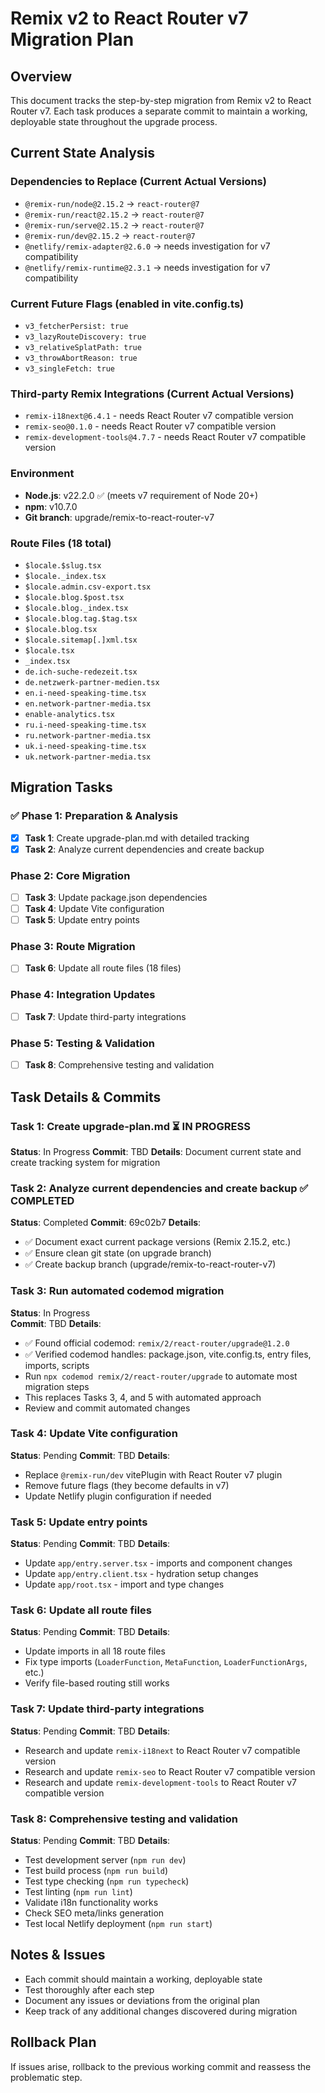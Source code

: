 # Remix v2 to React Router v7 Migration Plan

## Overview
This document tracks the step-by-step migration from Remix v2 to React Router v7. Each task produces a separate commit to maintain a working, deployable state throughout the upgrade process.

## Current State Analysis

### Dependencies to Replace (Current Actual Versions)
- `@remix-run/node@2.15.2` → `react-router@7`
- `@remix-run/react@2.15.2` → `react-router@7` 
- `@remix-run/serve@2.15.2` → `react-router@7`
- `@remix-run/dev@2.15.2` → `react-router@7`
- `@netlify/remix-adapter@2.6.0` → needs investigation for v7 compatibility
- `@netlify/remix-runtime@2.3.1` → needs investigation for v7 compatibility

### Current Future Flags (enabled in vite.config.ts)
- `v3_fetcherPersist: true`
- `v3_lazyRouteDiscovery: true` 
- `v3_relativeSplatPath: true`
- `v3_throwAbortReason: true`
- `v3_singleFetch: true`

### Third-party Remix Integrations (Current Actual Versions)
- `remix-i18next@6.4.1` - needs React Router v7 compatible version
- `remix-seo@0.1.0` - needs React Router v7 compatible version  
- `remix-development-tools@4.7.7` - needs React Router v7 compatible version

### Environment
- **Node.js**: v22.2.0 ✅ (meets v7 requirement of Node 20+)
- **npm**: v10.7.0
- **Git branch**: upgrade/remix-to-react-router-v7

### Route Files (18 total)
- `$locale.$slug.tsx`
- `$locale._index.tsx`
- `$locale.admin.csv-export.tsx`
- `$locale.blog.$post.tsx`
- `$locale.blog._index.tsx`
- `$locale.blog.tag.$tag.tsx`
- `$locale.blog.tsx`
- `$locale.sitemap[.]xml.tsx`
- `$locale.tsx`
- `_index.tsx`
- `de.ich-suche-redezeit.tsx`
- `de.netzwerk-partner-medien.tsx`
- `en.i-need-speaking-time.tsx`
- `en.network-partner-media.tsx`
- `enable-analytics.tsx`
- `ru.i-need-speaking-time.tsx`
- `ru.network-partner-media.tsx`
- `uk.i-need-speaking-time.tsx`
- `uk.network-partner-media.tsx`

## Migration Tasks

### ✅ Phase 1: Preparation & Analysis
- [x] **Task 1**: Create upgrade-plan.md with detailed tracking
- [x] **Task 2**: Analyze current dependencies and create backup

### Phase 2: Core Migration  
- [ ] **Task 3**: Update package.json dependencies
- [ ] **Task 4**: Update Vite configuration
- [ ] **Task 5**: Update entry points

### Phase 3: Route Migration
- [ ] **Task 6**: Update all route files (18 files)

### Phase 4: Integration Updates
- [ ] **Task 7**: Update third-party integrations

### Phase 5: Testing & Validation
- [ ] **Task 8**: Comprehensive testing and validation

## Task Details & Commits

### Task 1: Create upgrade-plan.md ⏳ IN PROGRESS
**Status**: In Progress
**Commit**: TBD
**Details**: Document current state and create tracking system for migration

### Task 2: Analyze current dependencies and create backup ✅ COMPLETED
**Status**: Completed
**Commit**: 69c02b7
**Details**: 
- ✅ Document exact current package versions (Remix 2.15.2, etc.)
- ✅ Ensure clean git state (on upgrade branch)
- ✅ Create backup branch (upgrade/remix-to-react-router-v7)

### Task 3: Run automated codemod migration
**Status**: In Progress  
**Commit**: TBD
**Details**:
- ✅ Found official codemod: `remix/2/react-router/upgrade@1.2.0`
- ✅ Verified codemod handles: package.json, vite.config.ts, entry files, imports, scripts
- Run `npx codemod remix/2/react-router/upgrade` to automate most migration steps
- This replaces Tasks 3, 4, and 5 with automated approach
- Review and commit automated changes

### Task 4: Update Vite configuration
**Status**: Pending
**Commit**: TBD
**Details**:
- Replace `@remix-run/dev` vitePlugin with React Router v7 plugin
- Remove future flags (they become defaults in v7)
- Update Netlify plugin configuration if needed

### Task 5: Update entry points
**Status**: Pending
**Commit**: TBD
**Details**:
- Update `app/entry.server.tsx` - imports and component changes
- Update `app/entry.client.tsx` - hydration setup changes
- Update `app/root.tsx` - import and type changes

### Task 6: Update all route files
**Status**: Pending
**Commit**: TBD
**Details**:
- Update imports in all 18 route files
- Fix type imports (`LoaderFunction`, `MetaFunction`, `LoaderFunctionArgs`, etc.)
- Verify file-based routing still works

### Task 7: Update third-party integrations
**Status**: Pending
**Commit**: TBD
**Details**:
- Research and update `remix-i18next` to React Router v7 compatible version
- Research and update `remix-seo` to React Router v7 compatible version
- Research and update `remix-development-tools` to React Router v7 compatible version

### Task 8: Comprehensive testing and validation
**Status**: Pending
**Commit**: TBD
**Details**:
- Test development server (`npm run dev`)
- Test build process (`npm run build`)
- Test type checking (`npm run typecheck`)
- Test linting (`npm run lint`)
- Validate i18n functionality works
- Check SEO meta/links generation
- Test local Netlify deployment (`npm run start`)

## Notes & Issues
- Each commit should maintain a working, deployable state
- Test thoroughly after each step
- Document any issues or deviations from the original plan
- Keep track of any additional changes discovered during migration

## Rollback Plan
If issues arise, rollback to the previous working commit and reassess the problematic step.